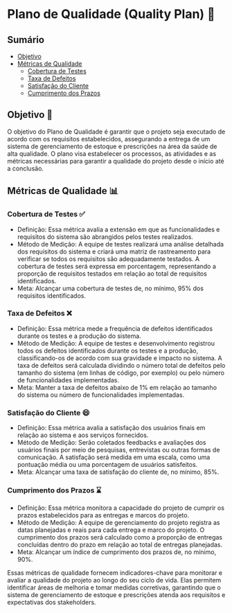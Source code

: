 # Plano de Qualidade (Quality Plan) 📝

## Sumário
- [Objetivo](#objetivo)
- [Métricas de Qualidade](#métricas-de-qualidade)
  - [Cobertura de Testes](#cobertura-de-testes)
  - [Taxa de Defeitos](#taxa-de-defeitos)
  - [Satisfação do Cliente](#satisfação-do-cliente)
  - [Cumprimento dos Prazos](#cumprimento-dos-prazos)

## Objetivo 🎯
O objetivo do Plano de Qualidade é garantir que o projeto seja executado de acordo com os requisitos estabelecidos, assegurando a entrega de um sistema de gerenciamento de estoque e prescrições na área da saúde de alta qualidade. O plano visa estabelecer os processos, as atividades e as métricas necessárias para garantir a qualidade do projeto desde o início até a conclusão.

## Métricas de Qualidade 📊

### Cobertura de Testes ✅
- Definição: Essa métrica avalia a extensão em que as funcionalidades e requisitos do sistema são abrangidos pelos testes realizados.
- Método de Medição: A equipe de testes realizará uma análise detalhada dos requisitos do sistema e criará uma matriz de rastreamento para verificar se todos os requisitos são adequadamente testados. A cobertura de testes será expressa em porcentagem, representando a proporção de requisitos testados em relação ao total de requisitos identificados.
- Meta: Alcançar uma cobertura de testes de, no mínimo, 95% dos requisitos identificados.

### Taxa de Defeitos ❌
- Definição: Essa métrica mede a frequência de defeitos identificados durante os testes e a produção do sistema.
- Método de Medição: A equipe de testes e desenvolvimento registrou todos os defeitos identificados durante os testes e a produção, classificando-os de acordo com sua gravidade e impacto no sistema. A taxa de defeitos será calculada dividindo o número total de defeitos pelo tamanho do sistema (em linhas de código, por exemplo) ou pelo número de funcionalidades implementadas.
- Meta: Manter a taxa de defeitos abaixo de 1% em relação ao tamanho do sistema ou número de funcionalidades implementadas.

### Satisfação do Cliente 😄
- Definição: Essa métrica avalia a satisfação dos usuários finais em relação ao sistema e aos serviços fornecidos.
- Método de Medição: Serão coletados feedbacks e avaliações dos usuários finais por meio de pesquisas, entrevistas ou outras formas de comunicação. A satisfação será medida em uma escala, como uma pontuação média ou uma porcentagem de usuários satisfeitos.
- Meta: Alcançar uma taxa de satisfação do cliente de, no mínimo, 85%.

### Cumprimento dos Prazos ⌛
- Definição: Essa métrica monitora a capacidade do projeto de cumprir os prazos estabelecidos para as entregas e marcos do projeto.
- Método de Medição: A equipe de gerenciamento do projeto registra as datas planejadas e reais para cada entrega e marco do projeto. O cumprimento dos prazos será calculado como a proporção de entregas concluídas dentro do prazo em relação ao total de entregas planejadas.
- Meta: Alcançar um índice de cumprimento dos prazos de, no mínimo, 90%.

Essas métricas de qualidade fornecem indicadores-chave para monitorar e avaliar a qualidade do projeto ao longo do seu ciclo de vida. Elas permitem identificar áreas de melhoria e tomar medidas corretivas, garantindo que o sistema de gerenciamento de estoque e prescrições atenda aos requisitos e expectativas dos stakeholders.
